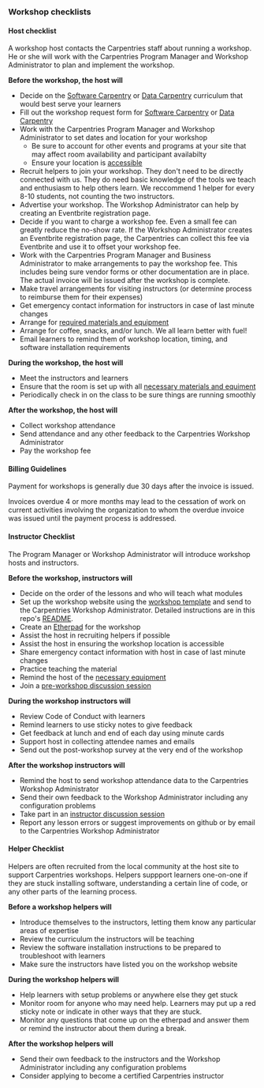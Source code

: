 ### Workshop checklists 

#### Host checklist

A workshop host contacts the Carpentries staff about running a workshop.  He or she will work with the Carpentries Program Manager and Workshop Administrator to plan and implement the workshop.

**Before the workshop, the host will**

* Decide on the [Software Carpentry](https://software-carpentry.org/lessons/) or [Data Carpentry](http://www.datacarpentry.org/lessons/) curriculum that would best serve your learners
* Fill out the workshop request form for [Software Carpentry](https://software-carpentry.org/workshops/request/) or [Data Carpentry](http://www.datacarpentry.org/workshops-host/)
* Work with the Carpentries Program Manager and Workshop Administrator to set dates and location for your workshop
    * Be sure to account for other events and programs at your site that may affect room availability and participant availabilty
    * Ensure your location is [accessible](workshop_needs.html#accessibility)
* Recruit helpers to join your workshop. They don't need to be directly connected with us. They do need basic knowledge of the tools we teach and enthusiasm to help others learn.  We reccommend 1 helper for every 8-10 students, not counting the two instructors. 
* Advertise your workshop. The Workshop Administrator can help by creating an Eventbrite registration page.
* Decide if you want to charge a workshop fee. Even a small fee can greatly reduce the no-show rate. If the Workshop Administrator creates an Eventbrite registration page, the Carpentries can collect this fee via Eventbrite and use it to offset your workshop fee.
* Work with the Carpentries Program Manager and Business Administrator to make arrangements to pay the workshop fee. This includes being sure vendor forms or other documentation are in place. The actual invoice will be issued after the workshop is complete.
* Make travel arrangements for visiting instructors (or determine process to reimburse them for their expenses)
* Get emergency contact information for instructors in case of last minute changes
* Arrange for [required materials and equipment](workshop_needs.html)
* Arrange for coffee, snacks, and/or lunch. We all learn better with fuel!
* Email learners to remind them of workshop location, timing, and software installation requirements

**During the workshop, the host will**
* Meet the instructors and learners
* Ensure that the room is set up with all [necessary materials and equiment](workshop_needs.html)
* Periodically check in on the class to be sure things are running smoothly

**After the workshop, the host will**
* Collect workshop attendance
* Send attendance and any other feedback to the Carpentries Workshop Administrator
* Pay the workshop fee 

#### Billing Guidelines
Payment for workshops is generally due 30 days after the invoice is issued. 

Invoices overdue 4 or more months may lead to the cessation of work on current activities involving the organization to whom the overdue invoice was issued until the payment process is addressed.


#### Instructor Checklist

The Program Manager or Workshop Administrator will introduce workshop hosts and instructors.

**Before the workshop, instructors will**

* Decide on the order of the lessons and who will teach what modules
* Set up the workshop website using the [workshop template](https://github.com/swcarpentry/workshop-template) and send to the Carpentries Workshop Administrator.  Detailed instructions are in this repo's [README](https://github.com/swcarpentry/workshop-template/blob/gh-pages/README.md).
* Create an [Etherpad](http://pad.software-carpentry.org) for the workshop
* Assist the host in recruiting helpers if possible
* Assist the host in ensuring the workshop location is accessible 
* Share emergency contact information with host in case of last minute changes
* Practice teaching the material
* Remind the host of the [necessary equipment](workshop_needs.html)
* Join a [pre-workshop discussion session](http://pad.software-carpentry.org/instructor-discussion)

**During the workshop instructors will**

* Review Code of Conduct with learners
* Remind learners to use sticky notes to give feedback
* Get feedback at lunch and end of each day using minute cards
* Support host in collecting attendee names and emails
* Send out the post-workshop survey at the very end of the workshop

**After the workshop instructors will**

* Remind the host to send workshop attendance data to the Carpentries Workshop Administrator
* Send their own feedback to the Workshop Administrator including any configuration problems
* Take part in an [instructor discussion session](http://pad.software-carpentry.org/instructor-discussion)
* Report any lesson errors or suggest improvements on github or by email to the Carpentries Workshop Administrator

#### Helper Checklist

Helpers are often recruited from the local community at the host site to support Carpentries workshops.  Helpers suppport learners one-on-one if they are stuck installing software, understanding a certain line of code, or any other parts of the learning process.  

**Before a workshop helpers will**

* Introduce themselves to the instructors, letting them know any particular areas of expertise
* Review the curriculum the instructors will be teaching
* Review the software installation instructions to be prepared to troubleshoot with learners
* Make sure the instructors have listed you on the workshop website


**During the workshop helpers will**

* Help learners with setup problems or anywhere else they get stuck
* Monitor room for anyone who may need help.  Learners may put up a red sticky note or indicate in other ways that they are stuck.
* Monitor any questions that come up on the etherpad and answer them or remind the instructor about them during a break.

**After the workshop helpers will**

* Send their own feedback to the instructors and the Workshop Administrator including any configuration problems
* Consider applying to become a certified Carpentries instructor

